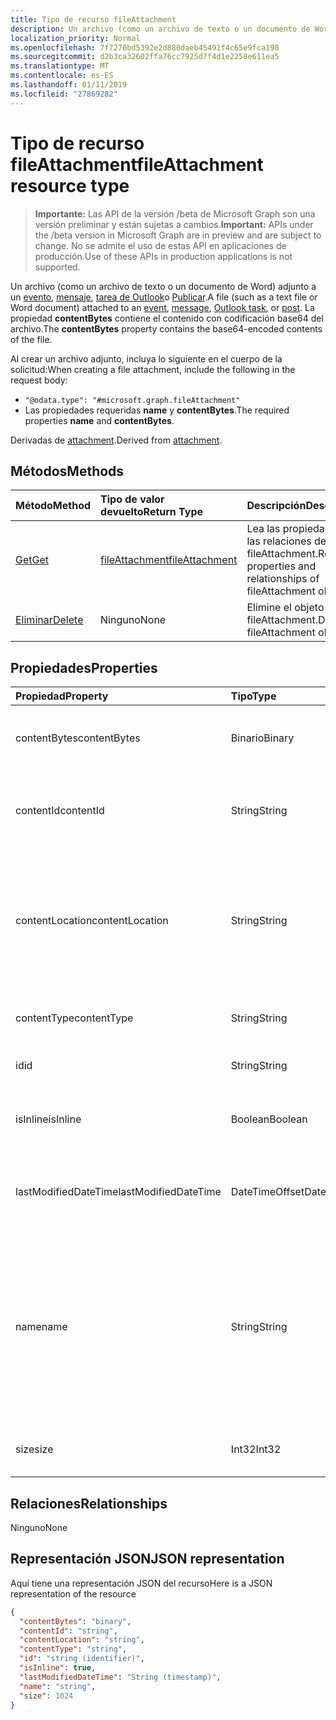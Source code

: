 ```yaml
---
title: Tipo de recurso fileAttachment
description: Un archivo (como un archivo de texto o un documento de Word) adjunto a un evento
localization_priority: Normal
ms.openlocfilehash: 7f7270bd5392e2d880daeb45491f4c65e9fca198
ms.sourcegitcommit: d2b3ca32602ffa76cc7925d7f4d1e2258e611ea5
ms.translationtype: MT
ms.contentlocale: es-ES
ms.lasthandoff: 01/11/2019
ms.locfileid: "27869282"
---
```

# <a name="fileattachment-resource-type"></a><span data-ttu-id="7ed9a-103">Tipo de recurso fileAttachment</span><span class="sxs-lookup"><span data-stu-id="7ed9a-103">fileAttachment resource type</span></span>

> <span data-ttu-id="7ed9a-104">**Importante:** Las API de la versión /beta de Microsoft Graph son una versión preliminar y están sujetas a cambios.</span><span class="sxs-lookup"><span data-stu-id="7ed9a-104">**Important:** APIs under the /beta version in Microsoft Graph are in preview and are subject to change.</span></span> <span data-ttu-id="7ed9a-105">No se admite el uso de estas API en aplicaciones de producción.</span><span class="sxs-lookup"><span data-stu-id="7ed9a-105">Use of these APIs in production applications is not supported.</span></span>

<span data-ttu-id="7ed9a-106">Un archivo (como un archivo de texto o un documento de Word) adjunto a un [evento](../resources/event.md), [mensaje](../resources/message.md), [tarea de Outlook](../resources/outlooktask.md)o [Publicar](../resources/post.md).</span><span class="sxs-lookup"><span data-stu-id="7ed9a-106">A file (such as a text file or Word document) attached to an [event](../resources/event.md), [message](../resources/message.md), [Outlook task](../resources/outlooktask.md), or [post](../resources/post.md).</span></span> <span data-ttu-id="7ed9a-107">La propiedad **contentBytes** contiene el contenido con codificación base64 del archivo.</span><span class="sxs-lookup"><span data-stu-id="7ed9a-107">The  **contentBytes** property contains the base64-encoded contents of the file.</span></span>  

<span data-ttu-id="7ed9a-108">Al crear un archivo adjunto, incluya lo siguiente en el cuerpo de la solicitud:</span><span class="sxs-lookup"><span data-stu-id="7ed9a-108">When creating a file attachment, include the following in the request body:</span></span>

* `"@odata.type": "#microsoft.graph.fileAttachment"`
* <span data-ttu-id="7ed9a-109">Las propiedades requeridas **name** y **contentBytes**.</span><span class="sxs-lookup"><span data-stu-id="7ed9a-109">The required properties **name** and **contentBytes**.</span></span>

<span data-ttu-id="7ed9a-110">Derivadas de [attachment](attachment.md).</span><span class="sxs-lookup"><span data-stu-id="7ed9a-110">Derived from [attachment](attachment.md).</span></span>

## <a name="methods"></a><span data-ttu-id="7ed9a-111">Métodos</span><span class="sxs-lookup"><span data-stu-id="7ed9a-111">Methods</span></span>

| <span data-ttu-id="7ed9a-112">Método</span><span class="sxs-lookup"><span data-stu-id="7ed9a-112">Method</span></span>       | <span data-ttu-id="7ed9a-113">Tipo de valor devuelto</span><span class="sxs-lookup"><span data-stu-id="7ed9a-113">Return Type</span></span>  |<span data-ttu-id="7ed9a-114">Descripción</span><span class="sxs-lookup"><span data-stu-id="7ed9a-114">Description</span></span>|
|:---------------|:--------|:----------|
|[<span data-ttu-id="7ed9a-115">Get</span><span class="sxs-lookup"><span data-stu-id="7ed9a-115">Get</span></span>](../api/attachment-get.md) | [<span data-ttu-id="7ed9a-116">fileAttachment</span><span class="sxs-lookup"><span data-stu-id="7ed9a-116">fileAttachment</span></span>](fileattachment.md) |<span data-ttu-id="7ed9a-117">Lea las propiedades y las relaciones del objeto fileAttachment.</span><span class="sxs-lookup"><span data-stu-id="7ed9a-117">Read properties and relationships of fileAttachment object.</span></span>|
|[<span data-ttu-id="7ed9a-118">Eliminar</span><span class="sxs-lookup"><span data-stu-id="7ed9a-118">Delete</span></span>](../api/attachment-delete.md) | <span data-ttu-id="7ed9a-119">Ninguno</span><span class="sxs-lookup"><span data-stu-id="7ed9a-119">None</span></span> |<span data-ttu-id="7ed9a-120">Elimine el objeto fileAttachment.</span><span class="sxs-lookup"><span data-stu-id="7ed9a-120">Delete fileAttachment object.</span></span> |

## <a name="properties"></a><span data-ttu-id="7ed9a-121">Propiedades</span><span class="sxs-lookup"><span data-stu-id="7ed9a-121">Properties</span></span>
| <span data-ttu-id="7ed9a-122">Propiedad</span><span class="sxs-lookup"><span data-stu-id="7ed9a-122">Property</span></span>     | <span data-ttu-id="7ed9a-123">Tipo</span><span class="sxs-lookup"><span data-stu-id="7ed9a-123">Type</span></span>   |<span data-ttu-id="7ed9a-124">Descripción</span><span class="sxs-lookup"><span data-stu-id="7ed9a-124">Description</span></span>|
|:---------------|:--------|:----------|
|<span data-ttu-id="7ed9a-125">contentBytes</span><span class="sxs-lookup"><span data-stu-id="7ed9a-125">contentBytes</span></span>|<span data-ttu-id="7ed9a-126">Binario</span><span class="sxs-lookup"><span data-stu-id="7ed9a-126">Binary</span></span>|<span data-ttu-id="7ed9a-127">El contenido del archivo codificado en base64.</span><span class="sxs-lookup"><span data-stu-id="7ed9a-127">The base64-encoded contents of the file.</span></span>|
|<span data-ttu-id="7ed9a-128">contentId</span><span class="sxs-lookup"><span data-stu-id="7ed9a-128">contentId</span></span>|<span data-ttu-id="7ed9a-129">String</span><span class="sxs-lookup"><span data-stu-id="7ed9a-129">String</span></span>|<span data-ttu-id="7ed9a-130">El identificador de los datos de adjuntos del almacén de Exchange.</span><span class="sxs-lookup"><span data-stu-id="7ed9a-130">The ID of the attachment in the Exchange store.</span></span>|
|<span data-ttu-id="7ed9a-131">contentLocation</span><span class="sxs-lookup"><span data-stu-id="7ed9a-131">contentLocation</span></span>|<span data-ttu-id="7ed9a-132">String</span><span class="sxs-lookup"><span data-stu-id="7ed9a-132">String</span></span>|<span data-ttu-id="7ed9a-133">El identificador uniforme de recursos (URI) que corresponde a la ubicación del contenido de los datos adjuntos.</span><span class="sxs-lookup"><span data-stu-id="7ed9a-133">The Uniform Resource Identifier (URI) that corresponds to the location of the content of the attachment.</span></span>|
|<span data-ttu-id="7ed9a-134">contentType</span><span class="sxs-lookup"><span data-stu-id="7ed9a-134">contentType</span></span>|<span data-ttu-id="7ed9a-135">String</span><span class="sxs-lookup"><span data-stu-id="7ed9a-135">String</span></span>|<span data-ttu-id="7ed9a-136">El tipo de contenido de los datos adjuntos.</span><span class="sxs-lookup"><span data-stu-id="7ed9a-136">The content type of the attachment.</span></span>|
|<span data-ttu-id="7ed9a-137">id</span><span class="sxs-lookup"><span data-stu-id="7ed9a-137">id</span></span>|<span data-ttu-id="7ed9a-138">String</span><span class="sxs-lookup"><span data-stu-id="7ed9a-138">String</span></span>|<span data-ttu-id="7ed9a-139">El identificador de los datos adjuntos.</span><span class="sxs-lookup"><span data-stu-id="7ed9a-139">The attachment ID.</span></span>|
|<span data-ttu-id="7ed9a-140">isInline</span><span class="sxs-lookup"><span data-stu-id="7ed9a-140">isInline</span></span>|<span data-ttu-id="7ed9a-141">Boolean</span><span class="sxs-lookup"><span data-stu-id="7ed9a-141">Boolean</span></span>|<span data-ttu-id="7ed9a-142">Se establece en true si se trata de datos adjuntos en línea.</span><span class="sxs-lookup"><span data-stu-id="7ed9a-142">Set to true if this is an inline attachment.</span></span>|
|<span data-ttu-id="7ed9a-143">lastModifiedDateTime</span><span class="sxs-lookup"><span data-stu-id="7ed9a-143">lastModifiedDateTime</span></span>|<span data-ttu-id="7ed9a-144">DateTimeOffset</span><span class="sxs-lookup"><span data-stu-id="7ed9a-144">DateTimeOffset</span></span>|<span data-ttu-id="7ed9a-145">La fecha y hora de la última modificación de los datos adjuntos.</span><span class="sxs-lookup"><span data-stu-id="7ed9a-145">The date and time when the attachment was last modified.</span></span>|
|<span data-ttu-id="7ed9a-146">name</span><span class="sxs-lookup"><span data-stu-id="7ed9a-146">name</span></span>|<span data-ttu-id="7ed9a-147">String</span><span class="sxs-lookup"><span data-stu-id="7ed9a-147">String</span></span>|<span data-ttu-id="7ed9a-148">El nombre que representa el texto que aparece debajo del icono que representa el archivo adjunto insertado. No tiene que ser el nombre de archivo real.</span><span class="sxs-lookup"><span data-stu-id="7ed9a-148">The name representing the text that is displayed below the icon representing the embedded attachment.This does not need to be the actual file name.</span></span>|
|<span data-ttu-id="7ed9a-149">size</span><span class="sxs-lookup"><span data-stu-id="7ed9a-149">size</span></span>|<span data-ttu-id="7ed9a-150">Int32</span><span class="sxs-lookup"><span data-stu-id="7ed9a-150">Int32</span></span>|<span data-ttu-id="7ed9a-151">El tamaño en bytes de los datos adjuntos.</span><span class="sxs-lookup"><span data-stu-id="7ed9a-151">The size in bytes of the attachment.</span></span>|

## <a name="relationships"></a><span data-ttu-id="7ed9a-152">Relaciones</span><span class="sxs-lookup"><span data-stu-id="7ed9a-152">Relationships</span></span>
<span data-ttu-id="7ed9a-153">Ninguno</span><span class="sxs-lookup"><span data-stu-id="7ed9a-153">None</span></span>


## <a name="json-representation"></a><span data-ttu-id="7ed9a-154">Representación JSON</span><span class="sxs-lookup"><span data-stu-id="7ed9a-154">JSON representation</span></span>

<span data-ttu-id="7ed9a-155">Aquí tiene una representación JSON del recurso</span><span class="sxs-lookup"><span data-stu-id="7ed9a-155">Here is a JSON representation of the resource</span></span>

<!-- {
  "blockType": "resource",
  "optionalProperties": [

  ],
  "@odata.type": "microsoft.graph.fileAttachment"
}-->

```json
{
  "contentBytes": "binary",
  "contentId": "string",
  "contentLocation": "string",
  "contentType": "string",
  "id": "string (identifier)",
  "isInline": true,
  "lastModifiedDateTime": "String (timestamp)",
  "name": "string",
  "size": 1024
}

```

<!-- uuid: 8fcb5dbc-d5aa-4681-8e31-b001d5168d79
2015-10-25 14:57:30 UTC -->
<!-- {
  "type": "#page.annotation",
  "description": "fileAttachment resource",
  "keywords": "",
  "section": "documentation",
  "tocPath": ""
}-->
